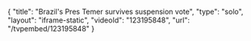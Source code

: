 {
    "title": "Brazil's Pres Temer survives suspension vote",
    "type": "solo",
    "layout": "iframe-static",
    "videoId": "123195848",
    "url": "\/tvpembed\/123195848"
}